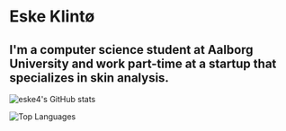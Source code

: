 # Eske Klintø
## I'm a computer science student at Aalborg University and work part-time at a startup that specializes in skin analysis.



![eske4's GitHub stats](https://github-readme-stats.vercel.app/api?username=eske4&show_icons=true&include_all_commits=true&count_private=true)


![Top Languages](https://github-readme-stats.vercel.app/api/top-langs/?username=eske4&layout=compact&langs_count=8)
